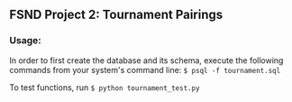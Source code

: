 ## FSND Project 2: Tournament Pairings

### Usage:

In order to first create the database and its schema, execute the following commands from your system's command line: `$ psql -f tournament.sql`

To test functions, run `$ python tournament_test.py`
